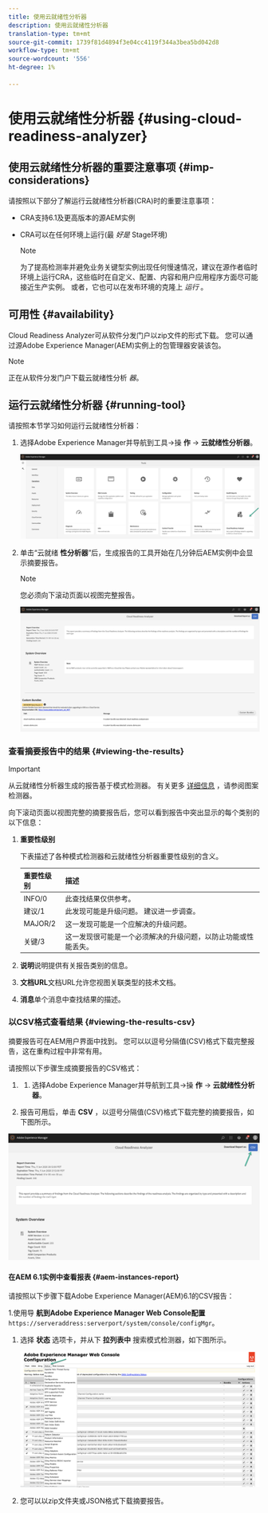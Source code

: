 ```yaml
---
title: 使用云就绪性分析器
description: 使用云就绪性分析器
translation-type: tm+mt
source-git-commit: 1739f81d4894f3e04cc4119f344a3bea5bd042d8
workflow-type: tm+mt
source-wordcount: '556'
ht-degree: 1%

---
```



# 使用云就绪性分析器 {#using-cloud-readiness-analyzer}

## 使用云就绪性分析器的重要注意事项 {#imp-considerations}

请按照以下部分了解运行云就绪性分析器(CRA)时的重要注意事项：

* CRA支持6.1及更高版本的源AEM实例
* CRA可以在任何环境上运行(最 *好是* Stage环境)

   >[!NOTE]
   >为了提高检测率并避免业务关键型实例出现任何慢速情况，建议在源作者临时环境上运行CRA，这些临时在自定义、配置、内容和用户应用程序方面尽可能接近生产实例。 或者，它也可以在发布环境的克隆上 *运行* 。

## 可用性 {#availability}

Cloud Readiness Analyzer可从软件分发门户以zip文件的形式下载。 您可以通过源Adobe Experience Manager(AEM)实例上的包管理器安装该包。

>[!NOTE]
>正在从软件分发门户下载云就绪性分析 *器*。

## 运行云就绪性分析器 {#running-tool}

请按照本节学习如何运行云就绪性分析器：

1. 选择Adobe Experience Manager并导航到工具->操 **作** -> **云就绪性分析器**。

   ![图像](/help/move-to-cloud-service/cloud-readiness-analyzer/assets/cra-1.png)

1. 单击“云就绪 **性分析器**”后，生成报告的工具开始在几分钟后AEM实例中会显示摘要报告。

   >[!NOTE]
   >您必须向下滚动页面以视图完整报告。

   ![图像](/help/move-to-cloud-service/cloud-readiness-analyzer/assets/cra-2.png)

### 查看摘要报告中的结果 {#viewing-the-results}

>[!IMPORTANT]
>从云就绪性分析器生成的报告基于模式检测器。 有关更多 [详细信息](https://docs.adobe.com/content/help/en/experience-manager-65/deploying/upgrading/pattern-detector.html) ，请参阅图案检测器。

向下滚动页面以视图完整的摘要报告后，您可以看到报告中突出显示的每个类别的以下信息：

1. **重要性级别**

   下表描述了各种模式检测器和云就绪性分析器重要性级别的含义。

   | 重要性级别 | 描述 |
   |--- |--- |
   | INFO/0 | 此查找结果仅供参考。 |
   | 建议/1 | 此发现可能是升级问题。 建议进一步调查。 |
   | MAJOR/2 | 这一发现可能是一个应解决的升级问题。 |
   | 关键/3 | 这一发现很可能是一个必须解决的升级问题，以防止功能或性能丢失。 |

1. **说明**&#x200B;说明提供有关报告类别的信息。

1. **文档URL**&#x200B;文档URL允许您视图关联类型的技术文档。

1. **消息**&#x200B;单个消息中查找结果的描述。

### 以CSV格式查看结果 {#viewing-the-results-csv}

摘要报告可在AEM用户界面中找到。 您可以以逗号分隔值(CSV)格式下载完整报告，这在重构过程中非常有用。

请按照以下步骤生成摘要报告的CSV格式：

1. 
   1. 选择Adobe Experience Manager并导航到工具->操 **作** -> **云就绪性分析器**。

1. 报告可用后，单击 **CSV** ，以逗号分隔值(CSV)格式下载完整的摘要报告，如下图所示。

![图像](/help/move-to-cloud-service/cloud-readiness-analyzer/assets/cra-3.png)


#### 在AEM 6.1实例中查看报表 {#aem-instances-report}

请按照以下步骤下载Adobe Experience Manager(AEM)6.1的CSV报告：

1.使用导 **航到Adobe Experience Manager Web Console配置**`https://serveraddress:serverport/system/console/configMgr`。

1. 选择 **状态** 选项卡，并从下 **拉列表中** 搜索模式检测器，如下图所示。

   ![图像](/help/move-to-cloud-service/cloud-readiness-analyzer/assets/cra-4.png)

1. 您可以以zip文件夹或JSON格式下载摘要报告。


